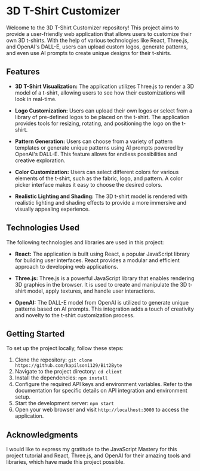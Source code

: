# 3D T-Shirt Customizer

Welcome to the 3D T-Shirt Customizer repository! This project aims to provide a user-friendly web application that allows users to customize their own 3D t-shirts. With the help of various technologies like React, Three.js, and OpenAI's DALL-E, users can upload custom logos, generate patterns, and even use AI prompts to create unique designs for their t-shirts.

## Features

- **3D T-Shirt Visualization:** The application utilizes Three.js to render a 3D model of a t-shirt, allowing users to see how their customizations will look in real-time.

- **Logo Customization:** Users can upload their own logos or select from a library of pre-defined logos to be placed on the t-shirt. The application provides tools for resizing, rotating, and positioning the logo on the t-shirt.

- **Pattern Generation:** Users can choose from a variety of pattern templates or generate unique patterns using AI prompts powered by OpenAI's DALL-E. This feature allows for endless possibilities and creative exploration.

- **Color Customization:** Users can select different colors for various elements of the t-shirt, such as the fabric, logo, and pattern. A color picker interface makes it easy to choose the desired colors.

- **Realistic Lighting and Shading:** The 3D t-shirt model is rendered with realistic lighting and shading effects to provide a more immersive and visually appealing experience.

## Technologies Used

The following technologies and libraries are used in this project:

- **React:** The application is built using React, a popular JavaScript library for building user interfaces. React provides a modular and efficient approach to developing web applications.

- **Three.js:** Three.js is a powerful JavaScript library that enables rendering 3D graphics in the browser. It is used to create and manipulate the 3D t-shirt model, apply textures, and handle user interactions.

- **OpenAI:** The DALL-E model from OpenAI is utilized to generate unique patterns based on AI prompts. This integration adds a touch of creativity and novelty to the t-shirt customization process.

## Getting Started

To set up the project locally, follow these steps:

1. Clone the repository: `git clone https://github.com/kapilsoni129/Bit2Byte`
2. Navigate to the project directory: `cd client`
3. Install the dependencies: `npm install`
4. Configure the required API keys and environment variables. Refer to the documentation for specific details on API integration and environment setup.
5. Start the development server: `npm start`
6. Open your web browser and visit `http://localhost:3000` to access the application.

## Acknowledgments

I would like to express my gratitude to the JavaScript Mastery for this project tutorial and React, Three.js, and OpenAI for their amazing tools and libraries, which have made this project possible.

